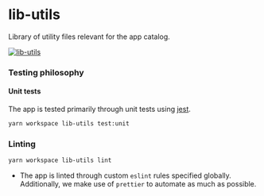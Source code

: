 # lib-utils

Library of utility files relevant for the app catalog.

[![lib-utils](https://github.com/Akash-M/app-catalog/actions/workflows/lib-utils-workflow.yaml/badge.svg)](https://github.com/Akash-M/app-catalog/actions/workflows/lib-utils-workflow.yaml)

### Testing philosophy

#### Unit tests

The app is tested primarily through unit tests using [jest](https://jestjs.io/).

```sh
yarn workspace lib-utils test:unit
```

### Linting

```sh
yarn workspace lib-utils lint
```

- The app is linted through custom `eslint` rules specified globally. Additionally, we make use
  of `prettier` to automate as much as possible.
